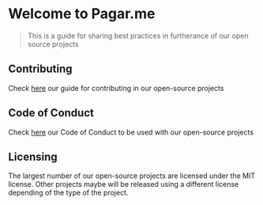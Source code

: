# Welcome to Pagar.me

> This is a guide for sharing best practices in furtherance of our open source projects

## Contributing

Check [here](CONTRIBUTING.md) our guide for contributing in our open-source projects

## Code of Conduct

Check [here](CODE_OF_CONDUCT.md) our Code of Conduct to be used with our open-source projects

## Licensing

The largest number of our open-source projects are licensed under the MIT license. Other projects maybe will be released using a different license depending of the type of the project.
